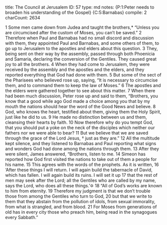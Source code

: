 title:          The Council at Jerusalem
ID:             57
type:           md
notes:          {P:1:Peter needs to broaden his understanding of the Gospel}
                {C:5:Barnabas}
compile:        2
charCount:      2634


 1 Some men came down from Judea and taught the brothers,* “Unless you are circumcised after the custom of Moses, you can’t be saved.” 2 Therefore when Paul and Barnabas had no small discord and discussion with them, they appointed Paul and Barnabas, and some others of them, to go up to Jerusalem to the apostles and elders about this question. 3 They, being sent on their way by the assembly, passed through both Phoenicia and Samaria, declaring the conversion of the Gentiles. They caused great joy to all the brothers. 4 When they had come to Jerusalem, they were received by the assembly and the apostles and the elders, and they reported everything that God had done with them.
5 But some of the sect of the Pharisees who believed rose up, saying, “It is necessary to circumcise them, and to command them to keep the law of Moses.”
6 The apostles and the elders were gathered together to see about this matter. 7 When there had been much discussion, Peter rose up and said to them, “Brothers, you know that a good while ago God made a choice among you that by my mouth the nations should hear the word of the Good News and believe. 8 God, who knows the heart, testified about them, giving them the Holy Spirit, just like he did to us. 9 He made no distinction between us and them, cleansing their hearts by faith. 10 Now therefore why do you tempt God, that you should put a yoke on the neck of the disciples which neither our fathers nor we were able to bear? 11 But we believe that we are saved through the grace of the Lord Jesus, † just as they are.”
12 All the multitude kept silence, and they listened to Barnabas and Paul reporting what signs and wonders God had done among the nations through them. 13 After they were silent, James answered, “Brothers, listen to me. 14 Simeon has reported how God first visited the nations to take out of them a people for his name. 15 This agrees with the words of the prophets. As it is written,
16 ‘After these things I will return.
I will again build the tabernacle of David, which has fallen.
I will again build its ruins.
I will set it up 17 that the rest of men may seek after the Lord;
all the Gentiles who are called by my name,
says the Lord, who does all these things.’✡
18 “All of God’s works are known to him from eternity. 19 Therefore my judgment is that we don’t trouble those from among the Gentiles who turn to God, 20 but that we write to them that they abstain from the pollution of idols, from sexual immorality, from what is strangled, and from blood. 21 For Moses from generations of old has in every city those who preach him, being read in the synagogues every Sabbath.” 